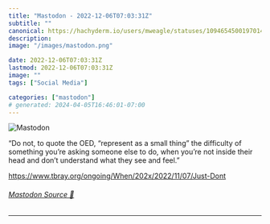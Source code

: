 ```yaml
---
title: "Mastodon - 2022-12-06T07:03:31Z"
subtitle: ""
canonical: https://hachyderm.io/users/mweagle/statuses/109465450019701417
description:
image: "/images/mastodon.png"

date: 2022-12-06T07:03:31Z
lastmod: 2022-12-06T07:03:31Z
image: ""
tags: ["Social Media"]

categories: ["mastodon"]
# generated: 2024-04-05T16:46:01-07:00
---
```

![Mastodon](/images/mastodon.png)

<p>“Do not, to quote the OED, “represent as a small thing” the difficulty of something you’re asking someone else to do, when you’re not inside their head and don’t understand what they see and feel.”</p><p><a href="https://www.tbray.org/ongoing/When/202x/2022/11/07/Just-Dont" target="_blank" rel="nofollow noopener noreferrer" translate="no"><span class="invisible">https://www.</span><span class="ellipsis">tbray.org/ongoing/When/202x/20</span><span class="invisible">22/11/07/Just-Dont</span></a></p>


###### [Mastodon Source 🐘](https://hachyderm.io/@mweagle/109465450019701417)

___
